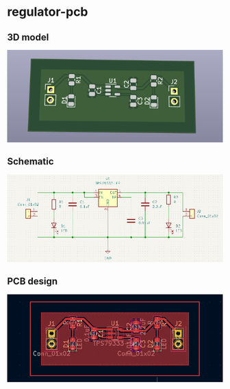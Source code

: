 # regulator-pcb

## 3D model
![3D model](images/3d.png)

## Schematic
![Schematic](images/schematic.png)

## PCB design
![PCB](images/pcb.png)
